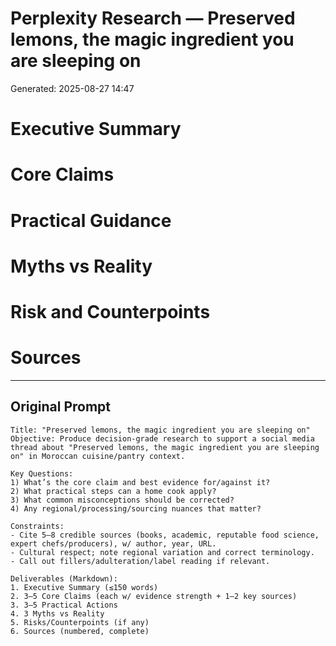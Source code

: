 # Perplexity Research — Preserved lemons, the magic ingredient you are sleeping on

Generated: 2025-08-27 14:47

# Executive Summary

# Core Claims

# Practical Guidance

# Myths vs Reality

# Risk and Counterpoints

# Sources

---

## Original Prompt

```text
Title: "Preserved lemons, the magic ingredient you are sleeping on"
Objective: Produce decision-grade research to support a social media thread about "Preserved lemons, the magic ingredient you are sleeping on" in Moroccan cuisine/pantry context.

Key Questions:
1) What’s the core claim and best evidence for/against it?
2) What practical steps can a home cook apply?
3) What common misconceptions should be corrected?
4) Any regional/processing/sourcing nuances that matter?

Constraints:
- Cite 5–8 credible sources (books, academic, reputable food science, expert chefs/producers), w/ author, year, URL.
- Cultural respect; note regional variation and correct terminology.
- Call out fillers/adulteration/label reading if relevant.

Deliverables (Markdown):
1. Executive Summary (≤150 words)
2. 3–5 Core Claims (each w/ evidence strength + 1–2 key sources)
3. 3–5 Practical Actions
4. 3 Myths vs Reality
5. Risks/Counterpoints (if any)
6. Sources (numbered, complete)
```